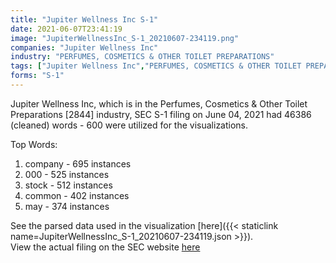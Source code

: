 ```yaml
---
title: "Jupiter Wellness Inc S-1"
date: 2021-06-07T23:41:19
image: "JupiterWellnessInc_S-1_20210607-234119.png"
companies: "Jupiter Wellness Inc"
industry: "PERFUMES, COSMETICS & OTHER TOILET PREPARATIONS"
tags: ["Jupiter Wellness Inc","PERFUMES, COSMETICS & OTHER TOILET PREPARATIONS","06-04-2021","S-1"]
forms: "S-1"
---
```

Jupiter Wellness Inc, which is in the Perfumes, Cosmetics & Other Toilet Preparations [2844] industry, SEC S-1 filing on June 04, 2021 had 46386 (cleaned) words - 600 were utilized for the visualizations.

Top Words:
1. company - 695 instances
2. 000 - 525 instances
3. stock - 512 instances
4. common - 402 instances
5. may - 374 instances


See the parsed data used in the visualization [here]({{< staticlink name=JupiterWellnessInc_S-1_20210607-234119.json >}}).  
View the actual filing on the SEC website [here](https://www.sec.gov/Archives/edgar/data/1760903/0001264931-21-000067.txt)